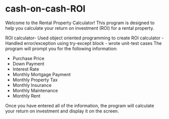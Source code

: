 # cash-on-cash-ROI
Welcome to the Rental Property Calculator! This program is designed to help you calculate your return on investment (ROI) for a rental property.

ROI calculator- Used object oriented programming to create ROI calculator
              - Handled error/exception using try-except block
              - wrote unit-test cases
The program will prompt you for the following information:

- Purchase Price
- Down Payment
- Interest Rate
- Monthly Mortgage Payment
- Monthly Property Tax
- Monthly Insurance
- Monthly Maintenance
- Monthly Rent

Once you have entered all of the information, the program will calculate your return on investment and display it on the screen.

